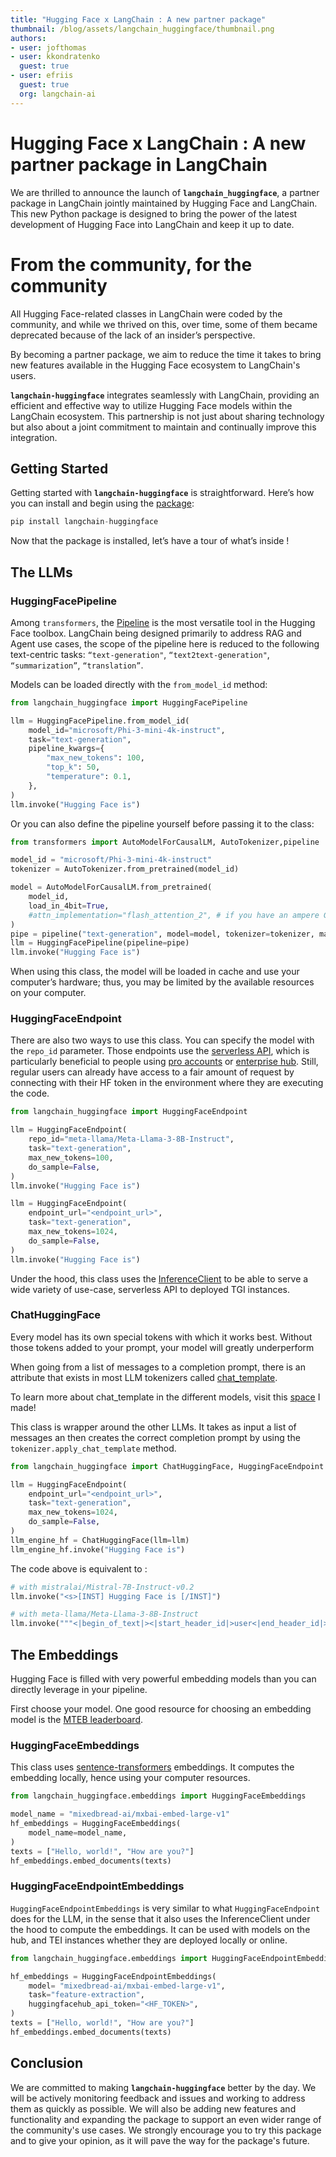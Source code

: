 ```yaml
---
title: "Hugging Face x LangChain : A new partner package" 
thumbnail: /blog/assets/langchain_huggingface/thumbnail.png
authors:
- user: jofthomas
- user: kkondratenko
  guest: true
- user: efriis
  guest: true
  org: langchain-ai
---
```

# Hugging Face x LangChain : A new partner package in LangChain

We are thrilled to announce the launch of **`langchain_huggingface`**, a partner package in LangChain jointly maintained by Hugging Face and LangChain. This new Python package is designed to bring the power of the latest development of Hugging Face into LangChain and keep it up to date. 

# From the community, for the community

All Hugging Face-related classes in LangChain were coded by the community, and while we thrived on this, over time, some of them became deprecated because of the lack of an insider’s perspective.

By becoming a partner package, we aim to reduce the time it takes to bring new features available in the Hugging Face ecosystem to LangChain's users.

**`langchain-huggingface`** integrates seamlessly with LangChain, providing an efficient and effective way to utilize Hugging Face models within the LangChain ecosystem. This partnership is not just about sharing technology but also about a joint commitment to maintain and continually improve this integration.

## **Getting Started**

Getting started with **`langchain-huggingface`** is straightforward. Here’s how you can install and begin using the [package](https://github.com/langchain-ai/langchain/tree/master/libs/partners/huggingface):

```python
pip install langchain-huggingface
```

Now that the package is installed, let’s have a tour of what’s inside !

## The LLMs

### HuggingFacePipeline
Among `transformers`, the [Pipeline](https://huggingface.co/docs/transformers/main_classes/pipelines) is the most versatile tool in the Hugging Face toolbox. LangChain being designed primarily to address RAG and Agent use cases, the scope of the pipeline here is reduced to the following text-centric tasks: `“text-generation"`, `“text2text-generation"`, `“summarization”`, `“translation”`.

Models can be loaded directly with the `from_model_id` method:

```python
from langchain_huggingface import HuggingFacePipeline

llm = HuggingFacePipeline.from_model_id(
    model_id="microsoft/Phi-3-mini-4k-instruct",
    task="text-generation",
    pipeline_kwargs={
        "max_new_tokens": 100,
        "top_k": 50,
        "temperature": 0.1,
    },
)
llm.invoke("Hugging Face is")
```

Or you can also define the pipeline yourself before passing it to the class:

```python
from transformers import AutoModelForCausalLM, AutoTokenizer,pipeline

model_id = "microsoft/Phi-3-mini-4k-instruct"
tokenizer = AutoTokenizer.from_pretrained(model_id)

model = AutoModelForCausalLM.from_pretrained(
    model_id,
    load_in_4bit=True,
    #attn_implementation="flash_attention_2", # if you have an ampere GPU
)
pipe = pipeline("text-generation", model=model, tokenizer=tokenizer, max_new_tokens=100, top_k=50, temperature=0.1)
llm = HuggingFacePipeline(pipeline=pipe)
llm.invoke("Hugging Face is")
```

When using this class, the model will be loaded in cache and use your computer’s hardware; thus, you may be limited by the available resources on your computer.

### HuggingFaceEndpoint
There are also two ways to use this class. You can specify the model with the `repo_id` parameter. Those endpoints use the [serverless API](https://huggingface.co/inference-api/serverless), which is particularly beneficial to people using [pro accounts](https://huggingface.co/subscribe/pro) or [enterprise hub](https://huggingface.co/enterprise). Still, regular users can already have access to a fair amount of request by connecting with their HF token in the environment where they are executing the code.
 
```python
from langchain_huggingface import HuggingFaceEndpoint

llm = HuggingFaceEndpoint(
    repo_id="meta-llama/Meta-Llama-3-8B-Instruct",
    task="text-generation",
    max_new_tokens=100,
    do_sample=False,
)
llm.invoke("Hugging Face is")
```

```python
llm = HuggingFaceEndpoint(
    endpoint_url="<endpoint_url>",
    task="text-generation",
    max_new_tokens=1024,
    do_sample=False,
)
llm.invoke("Hugging Face is")
```

Under the hood, this class uses the [InferenceClient](https://huggingface.co/docs/huggingface_hub/en/package_reference/inference_client) to be able to serve a wide variety of use-case, serverless API to deployed TGI instances.

### ChatHuggingFace

Every model has its own special tokens with which it works best. Without those tokens added to your prompt, your model will greatly underperform

When going from a list of messages to a completion prompt, there is an attribute that exists in most LLM tokenizers called [chat_template](https://huggingface.co/docs/transformers/chat_templating).

To learn more about chat_template in the different models, visit this [space](https://huggingface.co/spaces/Jofthomas/Chat_template_viewer) I made!

This class is wrapper around the other LLMs. It takes as input a list of messages an then creates the correct completion prompt by using the `tokenizer.apply_chat_template` method.

```python
from langchain_huggingface import ChatHuggingFace, HuggingFaceEndpoint

llm = HuggingFaceEndpoint(
    endpoint_url="<endpoint_url>",
    task="text-generation",
    max_new_tokens=1024,
    do_sample=False,
)
llm_engine_hf = ChatHuggingFace(llm=llm)
llm_engine_hf.invoke("Hugging Face is")
```

The code above is equivalent to :

```python
# with mistralai/Mistral-7B-Instruct-v0.2
llm.invoke("<s>[INST] Hugging Face is [/INST]")

# with meta-llama/Meta-Llama-3-8B-Instruct
llm.invoke("""<|begin_of_text|><|start_header_id|>user<|end_header_id|>Hugging Face is<|eot_id|><|start_header_id|>assistant<|end_header_id|>""")
```

## The Embeddings

Hugging Face is filled with very powerful embedding models than you can directly leverage in your pipeline.

First choose your model. One good resource for choosing an embedding model is the [MTEB leaderboard](https://huggingface.co/spaces/mteb/leaderboard).

### HuggingFaceEmbeddings

This class uses [sentence-transformers](https://sbert.net/) embeddings. It computes the embedding locally, hence using your computer resources.

```python
from langchain_huggingface.embeddings import HuggingFaceEmbeddings

model_name = "mixedbread-ai/mxbai-embed-large-v1"
hf_embeddings = HuggingFaceEmbeddings(
    model_name=model_name,
)
texts = ["Hello, world!", "How are you?"]
hf_embeddings.embed_documents(texts)
```

### HuggingFaceEndpointEmbeddings

`HuggingFaceEndpointEmbeddings` is very similar to what `HuggingFaceEndpoint`  does for the LLM,  in the sense that it also uses the InferenceClient under the hood to compute the embeddings.
It can be used with models on the hub, and TEI instances whether they are deployed locally or online. 

```python
from langchain_huggingface.embeddings import HuggingFaceEndpointEmbeddings

hf_embeddings = HuggingFaceEndpointEmbeddings(
    model= "mixedbread-ai/mxbai-embed-large-v1",
    task="feature-extraction",
    huggingfacehub_api_token="<HF_TOKEN>",
)
texts = ["Hello, world!", "How are you?"]
hf_embeddings.embed_documents(texts)
```

## Conclusion

We are committed to making **`langchain-huggingface`** better by the day. We will be actively monitoring feedback and issues and working to address them as quickly as possible. We will also be adding new features and functionality and expanding the package to support an even wider range of the community's use cases. We strongly encourage you to try this package and to give your opinion, as it will pave the way for the package's future.
